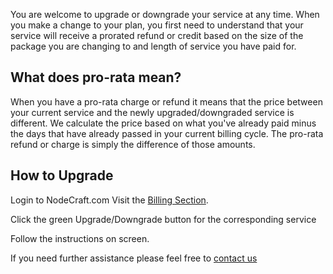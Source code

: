 You are welcome to upgrade or downgrade your service at any time. When you make a change to your plan, you first need to understand that your service will receive a prorated refund or credit based on the size of the package you are changing to and length of service you have paid for.

## What does pro-rata mean?
When you have a pro-rata charge or refund it means that the price between your current service and the newly upgraded/downgraded service is different. We calculate the price based on what you've already paid minus the days that have already passed in your current billing cycle. The pro-rata refund or charge is simply the difference of those amounts.

## How to Upgrade
Login to NodeCraft.com
Visit the [Billing Section](https://nodecraft.com/billing).

Click the green Upgrade/Downgrade button for the corresponding service

Follow the instructions on screen.

If you need further assistance please feel free to [contact us](https://nodecraft.com/support)
